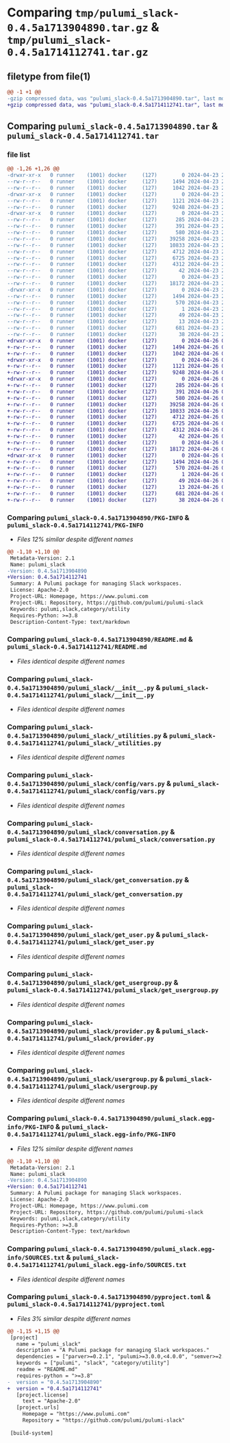 # Comparing `tmp/pulumi_slack-0.4.5a1713904890.tar.gz` & `tmp/pulumi_slack-0.4.5a1714112741.tar.gz`

## filetype from file(1)

```diff
@@ -1 +1 @@
-gzip compressed data, was "pulumi_slack-0.4.5a1713904890.tar", last modified: Tue Apr 23 20:47:37 2024, max compression
+gzip compressed data, was "pulumi_slack-0.4.5a1714112741.tar", last modified: Fri Apr 26 06:34:06 2024, max compression
```

## Comparing `pulumi_slack-0.4.5a1713904890.tar` & `pulumi_slack-0.4.5a1714112741.tar`

### file list

```diff
@@ -1,26 +1,26 @@
-drwxr-xr-x   0 runner    (1001) docker     (127)        0 2024-04-23 20:47:37.600649 pulumi_slack-0.4.5a1713904890/
--rw-r--r--   0 runner    (1001) docker     (127)     1494 2024-04-23 20:47:37.600649 pulumi_slack-0.4.5a1713904890/PKG-INFO
--rw-r--r--   0 runner    (1001) docker     (127)     1042 2024-04-23 20:47:31.000000 pulumi_slack-0.4.5a1713904890/README.md
-drwxr-xr-x   0 runner    (1001) docker     (127)        0 2024-04-23 20:47:37.600649 pulumi_slack-0.4.5a1713904890/pulumi_slack/
--rw-r--r--   0 runner    (1001) docker     (127)     1121 2024-04-23 20:47:31.000000 pulumi_slack-0.4.5a1713904890/pulumi_slack/__init__.py
--rw-r--r--   0 runner    (1001) docker     (127)     9248 2024-04-23 20:47:31.000000 pulumi_slack-0.4.5a1713904890/pulumi_slack/_utilities.py
-drwxr-xr-x   0 runner    (1001) docker     (127)        0 2024-04-23 20:47:37.600649 pulumi_slack-0.4.5a1713904890/pulumi_slack/config/
--rw-r--r--   0 runner    (1001) docker     (127)      285 2024-04-23 20:47:31.000000 pulumi_slack-0.4.5a1713904890/pulumi_slack/config/__init__.py
--rw-r--r--   0 runner    (1001) docker     (127)      391 2024-04-23 20:47:31.000000 pulumi_slack-0.4.5a1713904890/pulumi_slack/config/__init__.pyi
--rw-r--r--   0 runner    (1001) docker     (127)      580 2024-04-23 20:47:31.000000 pulumi_slack-0.4.5a1713904890/pulumi_slack/config/vars.py
--rw-r--r--   0 runner    (1001) docker     (127)    39258 2024-04-23 20:47:31.000000 pulumi_slack-0.4.5a1713904890/pulumi_slack/conversation.py
--rw-r--r--   0 runner    (1001) docker     (127)    10833 2024-04-23 20:47:31.000000 pulumi_slack-0.4.5a1713904890/pulumi_slack/get_conversation.py
--rw-r--r--   0 runner    (1001) docker     (127)     4712 2024-04-23 20:47:31.000000 pulumi_slack-0.4.5a1713904890/pulumi_slack/get_user.py
--rw-r--r--   0 runner    (1001) docker     (127)     6725 2024-04-23 20:47:31.000000 pulumi_slack-0.4.5a1713904890/pulumi_slack/get_usergroup.py
--rw-r--r--   0 runner    (1001) docker     (127)     4312 2024-04-23 20:47:31.000000 pulumi_slack-0.4.5a1713904890/pulumi_slack/provider.py
--rw-r--r--   0 runner    (1001) docker     (127)       42 2024-04-23 20:47:31.000000 pulumi_slack-0.4.5a1713904890/pulumi_slack/pulumi-plugin.json
--rw-r--r--   0 runner    (1001) docker     (127)        0 2024-04-23 20:47:31.000000 pulumi_slack-0.4.5a1713904890/pulumi_slack/py.typed
--rw-r--r--   0 runner    (1001) docker     (127)    18172 2024-04-23 20:47:31.000000 pulumi_slack-0.4.5a1713904890/pulumi_slack/usergroup.py
-drwxr-xr-x   0 runner    (1001) docker     (127)        0 2024-04-23 20:47:37.600649 pulumi_slack-0.4.5a1713904890/pulumi_slack.egg-info/
--rw-r--r--   0 runner    (1001) docker     (127)     1494 2024-04-23 20:47:37.000000 pulumi_slack-0.4.5a1713904890/pulumi_slack.egg-info/PKG-INFO
--rw-r--r--   0 runner    (1001) docker     (127)      570 2024-04-23 20:47:37.000000 pulumi_slack-0.4.5a1713904890/pulumi_slack.egg-info/SOURCES.txt
--rw-r--r--   0 runner    (1001) docker     (127)        1 2024-04-23 20:47:37.000000 pulumi_slack-0.4.5a1713904890/pulumi_slack.egg-info/dependency_links.txt
--rw-r--r--   0 runner    (1001) docker     (127)       49 2024-04-23 20:47:37.000000 pulumi_slack-0.4.5a1713904890/pulumi_slack.egg-info/requires.txt
--rw-r--r--   0 runner    (1001) docker     (127)       13 2024-04-23 20:47:37.000000 pulumi_slack-0.4.5a1713904890/pulumi_slack.egg-info/top_level.txt
--rw-r--r--   0 runner    (1001) docker     (127)      681 2024-04-23 20:47:31.000000 pulumi_slack-0.4.5a1713904890/pyproject.toml
--rw-r--r--   0 runner    (1001) docker     (127)       38 2024-04-23 20:47:37.600649 pulumi_slack-0.4.5a1713904890/setup.cfg
+drwxr-xr-x   0 runner    (1001) docker     (127)        0 2024-04-26 06:34:06.936917 pulumi_slack-0.4.5a1714112741/
+-rw-r--r--   0 runner    (1001) docker     (127)     1494 2024-04-26 06:34:06.936917 pulumi_slack-0.4.5a1714112741/PKG-INFO
+-rw-r--r--   0 runner    (1001) docker     (127)     1042 2024-04-26 06:34:00.000000 pulumi_slack-0.4.5a1714112741/README.md
+drwxr-xr-x   0 runner    (1001) docker     (127)        0 2024-04-26 06:34:06.932917 pulumi_slack-0.4.5a1714112741/pulumi_slack/
+-rw-r--r--   0 runner    (1001) docker     (127)     1121 2024-04-26 06:34:00.000000 pulumi_slack-0.4.5a1714112741/pulumi_slack/__init__.py
+-rw-r--r--   0 runner    (1001) docker     (127)     9248 2024-04-26 06:34:00.000000 pulumi_slack-0.4.5a1714112741/pulumi_slack/_utilities.py
+drwxr-xr-x   0 runner    (1001) docker     (127)        0 2024-04-26 06:34:06.936917 pulumi_slack-0.4.5a1714112741/pulumi_slack/config/
+-rw-r--r--   0 runner    (1001) docker     (127)      285 2024-04-26 06:34:00.000000 pulumi_slack-0.4.5a1714112741/pulumi_slack/config/__init__.py
+-rw-r--r--   0 runner    (1001) docker     (127)      391 2024-04-26 06:34:00.000000 pulumi_slack-0.4.5a1714112741/pulumi_slack/config/__init__.pyi
+-rw-r--r--   0 runner    (1001) docker     (127)      580 2024-04-26 06:34:00.000000 pulumi_slack-0.4.5a1714112741/pulumi_slack/config/vars.py
+-rw-r--r--   0 runner    (1001) docker     (127)    39258 2024-04-26 06:34:00.000000 pulumi_slack-0.4.5a1714112741/pulumi_slack/conversation.py
+-rw-r--r--   0 runner    (1001) docker     (127)    10833 2024-04-26 06:34:00.000000 pulumi_slack-0.4.5a1714112741/pulumi_slack/get_conversation.py
+-rw-r--r--   0 runner    (1001) docker     (127)     4712 2024-04-26 06:34:00.000000 pulumi_slack-0.4.5a1714112741/pulumi_slack/get_user.py
+-rw-r--r--   0 runner    (1001) docker     (127)     6725 2024-04-26 06:34:00.000000 pulumi_slack-0.4.5a1714112741/pulumi_slack/get_usergroup.py
+-rw-r--r--   0 runner    (1001) docker     (127)     4312 2024-04-26 06:34:00.000000 pulumi_slack-0.4.5a1714112741/pulumi_slack/provider.py
+-rw-r--r--   0 runner    (1001) docker     (127)       42 2024-04-26 06:34:00.000000 pulumi_slack-0.4.5a1714112741/pulumi_slack/pulumi-plugin.json
+-rw-r--r--   0 runner    (1001) docker     (127)        0 2024-04-26 06:34:00.000000 pulumi_slack-0.4.5a1714112741/pulumi_slack/py.typed
+-rw-r--r--   0 runner    (1001) docker     (127)    18172 2024-04-26 06:34:00.000000 pulumi_slack-0.4.5a1714112741/pulumi_slack/usergroup.py
+drwxr-xr-x   0 runner    (1001) docker     (127)        0 2024-04-26 06:34:06.936917 pulumi_slack-0.4.5a1714112741/pulumi_slack.egg-info/
+-rw-r--r--   0 runner    (1001) docker     (127)     1494 2024-04-26 06:34:06.000000 pulumi_slack-0.4.5a1714112741/pulumi_slack.egg-info/PKG-INFO
+-rw-r--r--   0 runner    (1001) docker     (127)      570 2024-04-26 06:34:06.000000 pulumi_slack-0.4.5a1714112741/pulumi_slack.egg-info/SOURCES.txt
+-rw-r--r--   0 runner    (1001) docker     (127)        1 2024-04-26 06:34:06.000000 pulumi_slack-0.4.5a1714112741/pulumi_slack.egg-info/dependency_links.txt
+-rw-r--r--   0 runner    (1001) docker     (127)       49 2024-04-26 06:34:06.000000 pulumi_slack-0.4.5a1714112741/pulumi_slack.egg-info/requires.txt
+-rw-r--r--   0 runner    (1001) docker     (127)       13 2024-04-26 06:34:06.000000 pulumi_slack-0.4.5a1714112741/pulumi_slack.egg-info/top_level.txt
+-rw-r--r--   0 runner    (1001) docker     (127)      681 2024-04-26 06:34:00.000000 pulumi_slack-0.4.5a1714112741/pyproject.toml
+-rw-r--r--   0 runner    (1001) docker     (127)       38 2024-04-26 06:34:06.936917 pulumi_slack-0.4.5a1714112741/setup.cfg
```

### Comparing `pulumi_slack-0.4.5a1713904890/PKG-INFO` & `pulumi_slack-0.4.5a1714112741/PKG-INFO`

 * *Files 12% similar despite different names*

```diff
@@ -1,10 +1,10 @@
 Metadata-Version: 2.1
 Name: pulumi_slack
-Version: 0.4.5a1713904890
+Version: 0.4.5a1714112741
 Summary: A Pulumi package for managing Slack workspaces.
 License: Apache-2.0
 Project-URL: Homepage, https://www.pulumi.com
 Project-URL: Repository, https://github.com/pulumi/pulumi-slack
 Keywords: pulumi,slack,category/utility
 Requires-Python: >=3.8
 Description-Content-Type: text/markdown
```

### Comparing `pulumi_slack-0.4.5a1713904890/README.md` & `pulumi_slack-0.4.5a1714112741/README.md`

 * *Files identical despite different names*

### Comparing `pulumi_slack-0.4.5a1713904890/pulumi_slack/__init__.py` & `pulumi_slack-0.4.5a1714112741/pulumi_slack/__init__.py`

 * *Files identical despite different names*

### Comparing `pulumi_slack-0.4.5a1713904890/pulumi_slack/_utilities.py` & `pulumi_slack-0.4.5a1714112741/pulumi_slack/_utilities.py`

 * *Files identical despite different names*

### Comparing `pulumi_slack-0.4.5a1713904890/pulumi_slack/config/vars.py` & `pulumi_slack-0.4.5a1714112741/pulumi_slack/config/vars.py`

 * *Files identical despite different names*

### Comparing `pulumi_slack-0.4.5a1713904890/pulumi_slack/conversation.py` & `pulumi_slack-0.4.5a1714112741/pulumi_slack/conversation.py`

 * *Files identical despite different names*

### Comparing `pulumi_slack-0.4.5a1713904890/pulumi_slack/get_conversation.py` & `pulumi_slack-0.4.5a1714112741/pulumi_slack/get_conversation.py`

 * *Files identical despite different names*

### Comparing `pulumi_slack-0.4.5a1713904890/pulumi_slack/get_user.py` & `pulumi_slack-0.4.5a1714112741/pulumi_slack/get_user.py`

 * *Files identical despite different names*

### Comparing `pulumi_slack-0.4.5a1713904890/pulumi_slack/get_usergroup.py` & `pulumi_slack-0.4.5a1714112741/pulumi_slack/get_usergroup.py`

 * *Files identical despite different names*

### Comparing `pulumi_slack-0.4.5a1713904890/pulumi_slack/provider.py` & `pulumi_slack-0.4.5a1714112741/pulumi_slack/provider.py`

 * *Files identical despite different names*

### Comparing `pulumi_slack-0.4.5a1713904890/pulumi_slack/usergroup.py` & `pulumi_slack-0.4.5a1714112741/pulumi_slack/usergroup.py`

 * *Files identical despite different names*

### Comparing `pulumi_slack-0.4.5a1713904890/pulumi_slack.egg-info/PKG-INFO` & `pulumi_slack-0.4.5a1714112741/pulumi_slack.egg-info/PKG-INFO`

 * *Files 12% similar despite different names*

```diff
@@ -1,10 +1,10 @@
 Metadata-Version: 2.1
 Name: pulumi_slack
-Version: 0.4.5a1713904890
+Version: 0.4.5a1714112741
 Summary: A Pulumi package for managing Slack workspaces.
 License: Apache-2.0
 Project-URL: Homepage, https://www.pulumi.com
 Project-URL: Repository, https://github.com/pulumi/pulumi-slack
 Keywords: pulumi,slack,category/utility
 Requires-Python: >=3.8
 Description-Content-Type: text/markdown
```

### Comparing `pulumi_slack-0.4.5a1713904890/pulumi_slack.egg-info/SOURCES.txt` & `pulumi_slack-0.4.5a1714112741/pulumi_slack.egg-info/SOURCES.txt`

 * *Files identical despite different names*

### Comparing `pulumi_slack-0.4.5a1713904890/pyproject.toml` & `pulumi_slack-0.4.5a1714112741/pyproject.toml`

 * *Files 3% similar despite different names*

```diff
@@ -1,15 +1,15 @@
 [project]
   name = "pulumi_slack"
   description = "A Pulumi package for managing Slack workspaces."
   dependencies = ["parver>=0.2.1", "pulumi>=3.0.0,<4.0.0", "semver>=2.8.1"]
   keywords = ["pulumi", "slack", "category/utility"]
   readme = "README.md"
   requires-python = ">=3.8"
-  version = "0.4.5a1713904890"
+  version = "0.4.5a1714112741"
   [project.license]
     text = "Apache-2.0"
   [project.urls]
     Homepage = "https://www.pulumi.com"
     Repository = "https://github.com/pulumi/pulumi-slack"
 
 [build-system]
```

